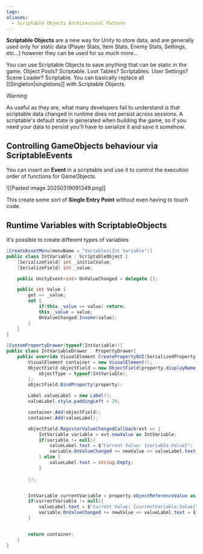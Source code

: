 ```yaml
---
tags: 
aliases:
  - Scriptable Objects Architectural Pattern
---
```

**Scriptable Objects** are a new way for Unity to store data, and are generally used only for static data (Player Stats, Item Stats, Enemy Stats, Settings, etc...) however they can be used for so much more... 

You can use Scriptable Objects to save anything that can be static in the game. Object Pools? Scriptable. Loot Tables? Scriptables. User Settings? Scene Loader? Scriptable.
You can basically replace all [[Singleton|singletons]] with Scriptable Objects.


> [!warning] 
> As useful as they are, what many developers fail to understand is that scriptable data changed in runtime does not persist across sessions. A scriptable's default state is generated when building the game, so if you need your data to persist you'll have to serialize it and save it somehow.


## Controlling GameObjects behaviour via ScriptableEvents
You can insert an **Event** in a scriptable and use it to control the execution order of functions for GameObjects.

![[Pasted image 20250319091349.png]]

This create some sort of **Single Entry Point** without even having to touch code.

## Runtime Variables with ScriptableObjects
It's possible to create different types of variables 
```csharp
[CreateAssetMenu(menuName = "Variables\Int Variable")]
public class IntVariable : ScriptableObject {
	[SerializeField] int _initialValue;
	[SerializeField] int _value;

	public UnityEvent<int> OnValueChanged = delegate {};

	public int Value {
		get => _value;
		set {
			if(this._value == value) return;
			this._value = value;
			OnValueChanged.Invoke(value);
		}
	}
}
```

```csharp
[CustomPropertyDrawer(typeof(IntVariable))]
public class IntVariableDrawer : PropertyDrawer{
	public override VisualElement CreatePropertyGUI(SerializedProperty property){
		VisualElement container = new VisualElement();
		ObjectField objectField = new ObjectField(property.displayName){
			objectType = typeof(IntVariable);
		};
		objectField.BindProperty(property);

		Label valueLabel = new Label();
		valueLabel.style.paddingLeft = 20;

		container.Add(objectField);
		container.Add(valueLabel);

		objectField.RegisterValueChangedCallback(evt => {
			IntVariable variable = evt.newValue as IntVariable;
			if(variable != null){
				valueLabel.text = $"Current Value: {variable.Value}";
				variable.OnValueChanged += newValue => valueLabel.text = $"Current Value: {newValue}";
			} else {
				valueLabel.text = string.Empty;
			}
		
		});


		IntVariable currentVariable = property.objectReferenceValue as IntVariable;
		if(currentVariable != null){
			valueLabel.text = $"Current Value: {currentVariable.Value}";
			variable.OnValueChanged += newValue => valueLabel.text = $"Current Value: {newValue}";
		}


		return container;
	}
}
```

[^1]: [Unity Architecture: Scriptable Objects Pattern](https://medium.com/@simon.nordon/unity-architecture-scriptable-object-pattern-0a6c25b2d741)
